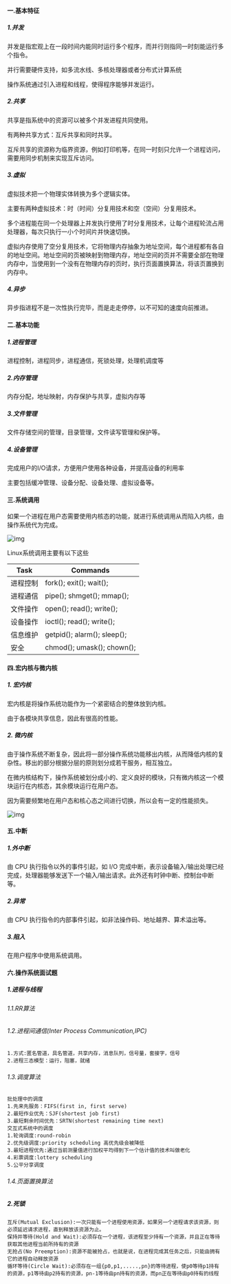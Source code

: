 #### 一.基本特征

##### 1.并发

并发是指宏观上在一段时间内能同时运行多个程序，而并行则指同一时刻能运行多个指令。

并行需要硬件支持，如多流水线、多核处理器或者分布式计算系统

操作系统通过引入进程和线程，使得程序能够并发运行。

##### 2.共享

共享是指系统中的资源可以被多个并发进程共同使用。

有两种共享方式：互斥共享和同时共享。

互斥共享的资源称为临界资源，例如打印机等，在同一时刻只允许一个进程访问，需要用同步机制来实现互斥访问。

##### 3.虚拟

虚拟技术把一个物理实体转换为多个逻辑实体。

主要有两种虚拟技术：时（时间）分复用技术和空（空间）分复用技术。

多个进程能在同一个处理器上并发执行使用了时分复用技术，让每个进程轮流占用处理器，每次只执行一小个时间片并快速切换。

虚拟内存使用了空分复用技术，它将物理内存抽象为地址空间，每个进程都有各自的地址空间。地址空间的页被映射到物理内存，地址空间的页并不需要全部在物理内存中，当使用到一个没有在物理内存的页时，执行页面置换算法，将该页置换到内存中。

##### 4.异步

异步指进程不是一次性执行完毕，而是走走停停，以不可知的速度向前推进。

#### 二.基本功能

##### 1.进程管理

进程控制，进程同步，进程通信，死锁处理，处理机调度等

##### 2.内存管理

内存分配，地址映射，内存保护与共享，虚拟内存等

##### 3.文件管理

文件存储空间的管理，目录管理，文件读写管理和保护等。

##### 4.设备管理

完成用户的I/O请求，方便用户使用各种设备，并提高设备的利用率

主要包括缓冲管理、设备分配、设备处理、虛拟设备等。

#### 三.系统调用

如果一个进程在用户态需要使用内核态的功能，就进行系统调用从而陷入内核，由操作系统代为完成。

![img](https://cs-notes-1256109796.cos.ap-guangzhou.myqcloud.com/tGPV0.png)

Linux系统调用主要有以下这些

| Task     | Commands                    |
| -------- | --------------------------- |
| 进程控制 | fork(); exit(); wait();     |
| 进程通信 | pipe(); shmget(); mmap();   |
| 文件操作 | open(); read(); write();    |
| 设备操作 | ioctl(); read(); write();   |
| 信息维护 | getpid(); alarm(); sleep(); |
| 安全     | chmod(); umask(); chown();  |

#### 四.宏内核与微内核

##### 1. 宏内核

宏内核是将操作系统功能作为一个紧密结合的整体放到内核。

由于各模块共享信息，因此有很高的性能。

##### 2. 微内核

由于操作系统不断复杂，因此将一部分操作系统功能移出内核，从而降低内核的复杂性。移出的部分根据分层的原则划分成若干服务，相互独立。

在微内核结构下，操作系统被划分成小的、定义良好的模块，只有微内核这一个模块运行在内核态，其余模块运行在用户态。

因为需要频繁地在用户态和核心态之间进行切换，所以会有一定的性能损失。

![img](https://cs-notes-1256109796.cos.ap-guangzhou.myqcloud.com/2_14_microkernelArchitecture.jpg)

#### 五.中断

##### 1.外中断

由 CPU 执行指令以外的事件引起，如 I/O 完成中断，表示设备输入/输出处理已经完成，处理器能够发送下一个输入/输出请求。此外还有时钟中断、控制台中断等。

##### 2.异常

由 CPU 执行指令的内部事件引起，如非法操作码、地址越界、算术溢出等。

##### 3.陷入

在用户程序中使用系统调用。

#### 六.操作系统面试题

##### 1.进程与线程

###### 1.1.RR算法

###### 1.2.进程间通信(Inter Process Communication,IPC)

```
1.方式:匿名管道，具名管道，共享内存，消息队列，信号量，套接字，信号
2.进程三态模型：运行，阻塞，就绪
```

###### 1.3.调度算法

```
批处理中的调度
1.先来先服务：FIFS(first in, first serve)
2.最短作业优先：SJF(shortest job first)
3.最短剩余时间优先：SRTN(shortest remaining time next)
交互式系统中的调度
1.轮询调度:round-robin
2.优先级调度:priority scheduling 高优先级会被降低
3.最短进程优先:通过当前测量值进行加权平均得到下一个估计值的技术叫做老化
4.彩票调度:lottery scheduling
5.公平分享调度
```

###### 1.4.页面置换算法

##### 2.死锁

```
互斥(Mutual Exclusion):一次只能有一个进程使用资源，如果另一个进程请求该资源，则必须延迟请求进程，直到释放该资源为止。
保持并等待(Hold and Wait):必须存在一个进程，该进程至少持有一个资源，并且正在等待获取其他进程当前所持有的资源
无抢占(No Preemption):资源不能被抢占，也就是说，在进程完成其任务之后，只能由拥有它的进程自动释放资源
循环等待(Circle Wait):必须存在一组{p0,p1,.....,pn}的等待进程，使p0等待p1持有的资源，p1等待由p2持有的资源，pn-1等待由pn持有的资源，而pn正在等待由p0持有的线程
```






